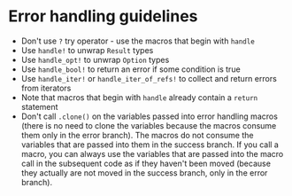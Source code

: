 # Error handling guidelines

* Don't use `?` try operator - use the macros that begin with `handle`
* Use `handle!` to unwrap `Result` types
* Use `handle_opt!` to unwrap `Option` types
* Use `handle_bool!` to return an error if some condition is true
* Use `handle_iter!` or `handle_iter_of_refs!` to collect and return errors from iterators
* Note that macros that begin with `handle` already contain a `return` statement
* Don't call `.clone()` on the variables passed into error handling macros (there is no need to clone the variables because the macros consume them only in the error branch). The macros do not consume the variables that are passed into them in the success branch. If you call a macro, you can always use the variables that are passed into the macro call in the subsequent code as if they haven't been moved (because they actually are not moved in the success branch, only in the error branch).
